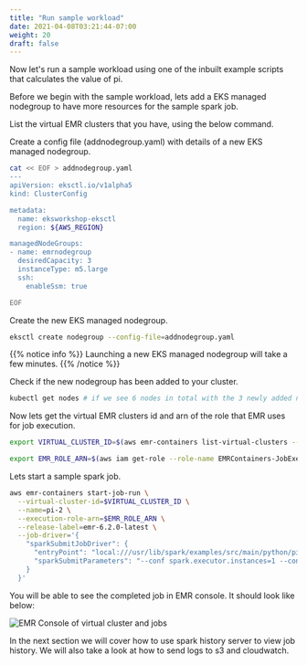 ```yaml
---
title: "Run sample workload"
date: 2021-04-08T03:21:44-07:00
weight: 20
draft: false
---
```


Now let's run a sample workload using one of the inbuilt example scripts that calculates the value of pi.


Before we begin with the sample workload, lets add a EKS managed nodegroup to have more resources for the sample spark job. 

List the virtual EMR clusters that you have, using the below command.


Create a config file (addnodegroup.yaml) with details of a new EKS managed nodegroup. 

```sh
cat << EOF > addnodegroup.yaml
---
apiVersion: eksctl.io/v1alpha5
kind: ClusterConfig

metadata:
  name: eksworkshop-eksctl
  region: ${AWS_REGION}

managedNodeGroups:
- name: emrnodegroup
  desiredCapacity: 3
  instanceType: m5.large
  ssh:
    enableSsm: true

EOF
```
Create the new EKS managed nodegroup. 

```sh
eksctl create nodegroup --config-file=addnodegroup.yaml
```
{{% notice info %}}
Launching a new EKS managed nodegroup will take a few minutes.
{{% /notice %}}

Check if the new nodegroup has been added to your cluster. 

```sh
kubectl get nodes # if we see 6 nodes in total with the 3 newly added nodes, we know we have authenticated correctly
```

Now lets get the virtual EMR clusters id and arn of the role that EMR uses for job execution.


```sh
export VIRTUAL_CLUSTER_ID=$(aws emr-containers list-virtual-clusters --query "virtualClusters[].id" --output text)
```

```sh
export EMR_ROLE_ARN=$(aws iam get-role --role-name EMRContainers-JobExecutionRole --query Role.Arn --output text)
```

Lets start a sample spark job. 


```sh
aws emr-containers start-job-run \
  --virtual-cluster-id=$VIRTUAL_CLUSTER_ID \
  --name=pi-2 \
  --execution-role-arn=$EMR_ROLE_ARN \
  --release-label=emr-6.2.0-latest \
  --job-driver='{
    "sparkSubmitJobDriver": {
      "entryPoint": "local:///usr/lib/spark/examples/src/main/python/pi.py",
      "sparkSubmitParameters": "--conf spark.executor.instances=1 --conf spark.executor.memory=2G --conf spark.executor.cores=1 --conf spark.driver.cores=1"
    }
  }'
```

You will be able to see the completed job in EMR console. It should look like below:

![EMR Console of virtual cluster and jobs](/images/emr-on-eks/virtual-cluster1.png)

In the next section we will cover how to use spark history server to view job history. We will also take a look at how to send logs to s3 and cloudwatch.